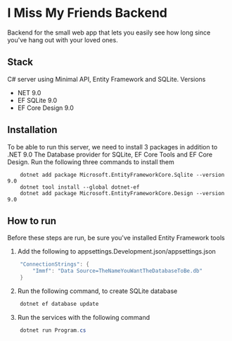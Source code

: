 # I Miss My Friends Backend

Backend for the small web app that lets you easily see how long since you've hang out with your loved ones.

## Stack

C# server using Minimal API, Entity Framework and SQLite.
Versions

- NET 9.0
- EF SQLite 9.0
- EF Core Design 9.0

## Installation

To be able to run this server, we need to install 3 packages in addition to .NET 9.0
The Database provider for SQLite, EF Core Tools and EF Core Design.
Run the following three commands to install them

```
    dotnet add package Microsoft.EntityFrameworkCore.Sqlite --version 9.0
    dotnet tool install --global dotnet-ef
    dotnet add package Microsoft.EntityFrameworkCore.Design --version 9.0
```

## How to run

Before these steps are run, be sure you've installed Entity Framework tools

1. Add the following to appsettings.Development.json/appsettings.json

```csharp
    "ConnectionStrings": {
        "Immf": "Data Source=TheNameYouWantTheDatabaseToBe.db"
    }
```

2. Run the following command, to create SQLite database

```powershell
    dotnet ef database update
```

3. Run the services with the following command

```powershell
    dotnet run Program.cs
```
